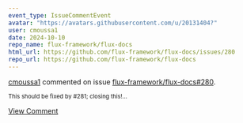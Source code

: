 ```yaml
---
event_type: IssueCommentEvent
avatar: "https://avatars.githubusercontent.com/u/20131404?"
user: cmoussa1
date: 2024-10-10
repo_name: flux-framework/flux-docs
html_url: https://github.com/flux-framework/flux-docs/issues/280
repo_url: https://github.com/flux-framework/flux-docs
---
```


<a href='https://github.com/cmoussa1' target='_blank'>cmoussa1</a> commented on issue <a href='https://github.com/flux-framework/flux-docs/issues/280' target='_blank'>flux-framework/flux-docs#280</a>.

<small>This should be fixed by #281; closing this!...</small>

<a href='https://github.com/flux-framework/flux-docs/issues/280' target='_blank'>View Comment</a>
